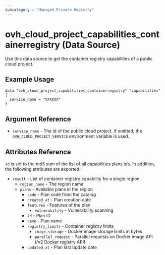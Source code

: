 ```yaml
---
subcategory : "Managed Private Registry"
---
```


# ovh_cloud_project_capabilities_containerregistry (Data Source)

Use this data source to get the container registry capabilities of a public cloud project.

## Example Usage

```hcl
data "ovh_cloud_project_capabilities_containerregistry" "capabilities" {
  service_name = "XXXXXX"
}
```

## Argument Reference


* `service_name` - The id of the public cloud project. If omitted,
    the `OVH_CLOUD_PROJECT_SERVICE` environment variable is used. 


## Attributes Reference

`id` is set to the md5 sum of the list of all capabilities plans ids. In addition,
the following attributes are exported:

* `result` - List of container registry capability for a single region
   * `region_name` - The region name
   * `plans` - Available plans in the region
     * `code` - Plan code from the catalog
     * `created_at` - Plan creation date
     * `features` - Features of the plan
       * `vulnerability` - Vulnerability scanning
     * `id` - Plan ID
     * `name` - Plan name
     * `registry_limits` - Container registry limits
       * `image_storage` - Docker image storage limits in bytes
       * `parallel_request` - Parallel requests on Docker image API (/v2 Docker registry API)
     * `updated_at` - Plan last update date
